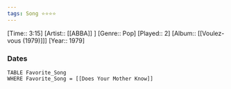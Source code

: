 ```yaml
---
tags: Song ⭐⭐⭐⭐ 
---
```

[Time:: 3:15]
[Artist:: [[ABBA]] ]
[Genre:: Pop]
[Played:: 2]
[Album:: [[Voulez-vous (1979)]]]
[Year:: 1979]
### Dates
````dataview
TABLE Favorite_Song
WHERE Favorite_Song = [[Does Your Mother Know]]
````